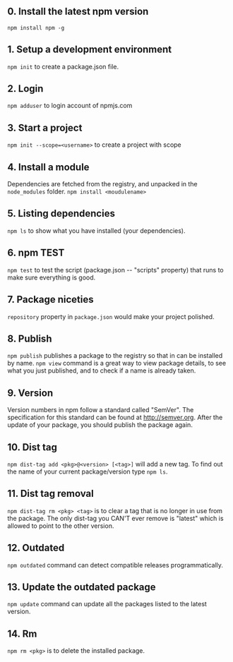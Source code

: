 ## 0. Install the latest npm version
`npm install npm -g`

## 1. Setup a development environment
`npm init` to create a package.json file.

## 2. Login
`npm adduser` to login account of npmjs.com

## 3. Start a project 
`npm init --scope=<username>` to create a project with scope

## 4. Install a module
Dependencies are fetched from the registry, and unpacked in the `node_modules` folder.
`npm install <moudulename>`

## 5. Listing dependencies
`npm ls` to show what you have installed (your dependencies).

## 6. npm TEST
`npm test` to test the script (package.json -- "scripts" property) that runs to make sure everything is good.

## 7. Package niceties
`repository` property in `package.json` would make your project polished.

## 8. Publish
`npm publish` publishes a package to the registry so that in can be installed by name.
`npm view` command is a great way to view package details, to see what you just published, and to check if a name is already taken.

## 9. Version
Version numbers in npm follow a standard called "SemVer". The specification for this standard can be found at http://semver.org.
After the update of your package, you should publish the package again.

## 10. Dist tag
`npm dist-tag add <pkg>@<version> [<tag>]` will add a new tag. To find out the name of your current package/version type `npm ls`.

## 11. Dist tag removal
`npm dist-tag rm <pkg> <tag>` is to clear a tag that is no longer in use from the package. The only dist-tag you CAN'T ever remove is "latest" which is allowed to point to the other version.

## 12. Outdated
`npm outdated` command can detect compatible releases programmatically.

## 13. Update the outdated package
`npm update` command can update all the packages listed to the latest version.

## 14. Rm
`npm rm <pkg>` is to delete the installed package.

